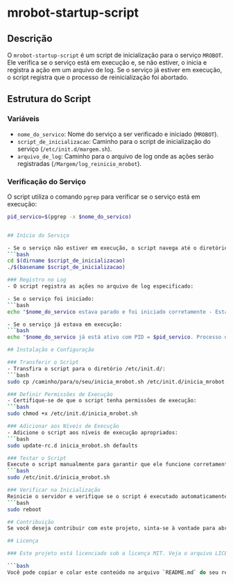 # mrobot-startup-script

## Descrição

O `mrobot-startup-script` é um script de inicialização para o serviço `MROBOT`. Ele verifica se o serviço está em execução e, se não estiver, o inicia e registra a ação em um arquivo de log. Se o serviço já estiver em execução, o script registra que o processo de reinicialização foi abortado.

## Estrutura do Script

### Variáveis

- `nome_do_servico`: Nome do serviço a ser verificado e iniciado (`MROBOT`).
- `script_de_inicializacao`: Caminho para o script de inicialização do serviço (`/etc/init.d/margem.sh`).
- `arquivo_de_log`: Caminho para o arquivo de log onde as ações serão registradas (`/Margem/log_reinicio_mrobot`).

### Verificação do Serviço

O script utiliza o comando `pgrep` para verificar se o serviço está em execução:
```bash
pid_servico=$(pgrep -x $nome_do_servico)


## Início do Serviço

- Se o serviço não estiver em execução, o script navega até o diretório do script de inicialização e o executa:
```bash
cd $(dirname $script_de_inicializacao)
./$(basename $script_de_inicializacao)

### Registro no Log
- O script registra as ações no arquivo de log especificado:

- Se o serviço foi iniciado:
```bash
echo "$nome_do_servico estava parado e foi iniciado corretamente - Está em execução com o PID = $(pgrep -x $nome_do_servico) em $(date)" >> $arquivo_de_log

- Se o serviço já estava em execução:
```bash
echo "$nome_do_servico já está ativo com PID = $pid_servico. Processo de reinicialização abortado." >> $arquivo_de_log

## Instalação e Configuração

### Transferir o Script
- Transfira o script para o diretório /etc/init.d/:
```bash
sudo cp /caminho/para/o/seu/inicia_mrobot.sh /etc/init.d/inicia_mrobot.sh

### Definir Permissões de Execução
- Certifique-se de que o script tenha permissões de execução:
```bash
sudo chmod +x /etc/init.d/inicia_mrobot.sh

### Adicionar aos Níveis de Execução
- Adicione o script aos níveis de execução apropriados:
```bash
sudo update-rc.d inicia_mrobot.sh defaults

### Testar o Script
Execute o script manualmente para garantir que ele funcione corretamente:
```bash
sudo /etc/init.d/inicia_mrobot.sh

### Verificar na Inicialização
Reinicie o servidor e verifique se o script é executado automaticamente:
```bash
sudo reboot

## Contribuição
Se você deseja contribuir com este projeto, sinta-se à vontade para abrir um pull request ou relatar problemas na seção de issues.

## Licença

### Este projeto está licenciado sob a licença MIT. Veja o arquivo LICENSE para mais detalhes.

```bash
Você pode copiar e colar este conteúdo no arquivo `README.md` do seu repositório. Se precisar de mais alguma coisa ou tiver outras perguntas, estou aqui para ajudar!
